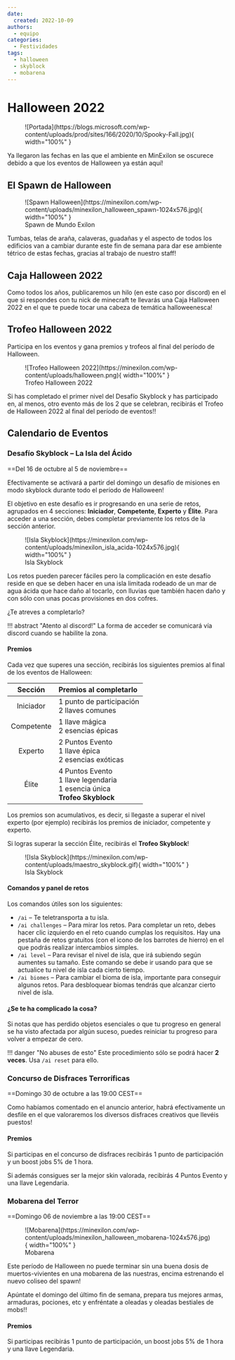 ```yaml
---
date:
  created: 2022-10-09
authors:
  - equipo
categories:
  - Festividades
tags:
  - halloween
  - skyblock
  - mobarena
---
```


# Halloween 2022

<figure markdown="span">
  ![Portada](https://blogs.microsoft.com/wp-content/uploads/prod/sites/166/2020/10/Spooky-Fall.jpg){ width="100%" }
</figure>

Ya llegaron las fechas en las que el ambiente en MinExilon se oscurece debido a que los eventos de Halloween ya están aquí!

<!-- more -->

## El Spawn de Halloween

<figure markdown="span">
  ![Spawn Halloween](https://minexilon.com/wp-content/uploads/minexilon_halloween_spawn-1024x576.jpg){ width="100%" }
  <figcaption>Spawn de Mundo Exilon</figcaption>
</figure>

Tumbas, telas de araña, calaveras, guadañas y el aspecto de todos los edificios van a cambiar durante este fin de semana para dar ese ambiente tétrico de estas fechas, gracias al trabajo de nuestro staff!

## Caja Halloween 2022

Como todos los años, publicaremos un hilo (en este caso por discord) en el que si respondes con tu nick de minecraft te llevarás una Caja Halloween 2022 en el que te puede tocar una cabeza de temática halloweenesca!

## Trofeo Halloween 2022

Participa en los eventos y gana premios y trofeos al final del período de Halloween.

<figure markdown="span">
  ![Trofeo Halloween 2022](https://minexilon.com/wp-content/uploads/halloween.png){ width="100%" }
  <figcaption>Trofeo Halloween 2022</figcaption>
</figure>

Si has completado el primer nivel del Desafío Skyblock y has participado en, al menos, otro evento más de los 2 que se celebran, recibirás el Trofeo de Halloween 2022 al final del período de eventos!!

## Calendario de Eventos

### Desafío Skyblock – La Isla del Ácido
==Del 16 de octubre al 5 de noviembre==

Efectivamente se activará a partir del domingo un desafío de misiones en modo skyblock durante todo el período de Halloween!

El objetivo en este desafío es ir progresando en una serie de retos, agrupados en 4 secciones: __Iniciador__, __Competente__, __Experto__ y __Élite__. Para acceder a una sección, debes completar previamente los retos de la sección anterior.

<figure markdown="span">
  ![Isla Skyblock](https://minexilon.com/wp-content/uploads/minexilon_isla_acida-1024x576.jpg){ width="100%" }
  <figcaption>Isla Skyblock</figcaption>
</figure>

Los retos pueden parecer fáciles pero la complicación en este desafío reside en que se deben hacer en una isla limitada rodeado de un mar de agua ácida que hace daño al tocarlo, con lluvias que también hacen daño y con sólo con unas pocas provisiones en dos cofres.

¿Te atreves a completarlo?

!!! abstract "Atento al discord!"
    La forma de acceder se comunicará vía discord cuando se habilite la zona.

#### Premios

Cada vez que superes una sección, recibirás los siguientes premios al final de los eventos de Halloween:

| Sección | Premios al completarlo |
| :---: | :--- |
| Iniciador | 1 punto de participación <br> 2 llaves comunes |
| Competente | 1 llave mágica <br> 2 esencias épicas |
| Experto | 2 Puntos Evento <br> 1 llave épica <br> 2 esencias exóticas |
| Élite | 4 Puntos Evento <br> 1 llave legendaria <br> 1 esencia única <br> __Trofeo Skyblock__ |

Los premios son acumulativos, es decir, si llegaste a superar el nivel experto (por ejemplo) recibirás los premios de iniciador, competente y experto.

Si logras superar la sección Élite, recibirás el __Trofeo Skyblock__!

<figure markdown="span">
  ![Isla Skyblock](https://minexilon.com/wp-content/uploads/maestro_skyblock.gif){ width="100%" }
  <figcaption>Isla Skyblock</figcaption>
</figure>

#### Comandos y panel de retos
Los comandos útiles son los siguientes:

- `/ai` – Te teletransporta a tu isla.
- `/ai challenges` – Para mirar los retos. Para completar un reto, debes hacer clic izquierdo en el reto cuando cumplas los requisitos. Hay una pestaña de retos gratuitos (con el icono de los barrotes de hierro) en el que podrás realizar intercambios simples.
- `/ai level` – Para revisar el nivel de isla, que irá subiendo según aumentes su tamaño. Este comando se debe ir usando para que se actualice tu nivel de isla cada cierto tiempo.
- `/ai biomes` – Para cambiar el bioma de isla, importante para conseguir algunos retos. Para desbloquear biomas tendrás que alcanzar cierto nivel de isla.

#### ¿Se te ha complicado la cosa?
Si notas que has perdido objetos esenciales o que tu progreso en general se ha visto afectada por algún suceso, puedes reiniciar tu progreso para volver a empezar de cero.

!!! danger "No abuses de esto"
    Este procedimiento sólo se podrá hacer __2 veces__. Usa `/ai reset` para ello.

### Concurso de Disfraces Terroríficas
==Domingo 30 de octubre a las 19:00 CEST==

Como habíamos comentado en el anuncio anterior, habrá efectivamente un desfile en el que valoraremos los diversos disfraces creativos que llevéis puestos!

#### Premios
Si participas en el concurso de disfraces recibirás 1 punto de participación y un boost jobs 5% de 1 hora.

Si además consigues ser la mejor skin valorada, recibirás 4 Puntos Evento y una llave Legendaria.

### Mobarena del Terror
==Domingo 06 de noviembre a las 19:00 CEST==

<figure markdown="span">
  ![Mobarena](https://minexilon.com/wp-content/uploads/minexilon_halloween_mobarena-1024x576.jpg){ width="100%" }
  <figcaption>Mobarena</figcaption>
</figure>

Este período de Halloween no puede terminar sin una buena dosis de muertos-vivientes en una mobarena de las nuestras, encima estrenando el nuevo coliseo del spawn!

Apúntate el domingo del último fin de semana, prepara tus mejores armas, armaduras, pociones, etc y enfréntate a oleadas y oleadas bestiales de mobs!!

#### Premios
Si participas recibirás 1 punto de participación, un boost jobs 5% de 1 hora y una llave Legendaria.
